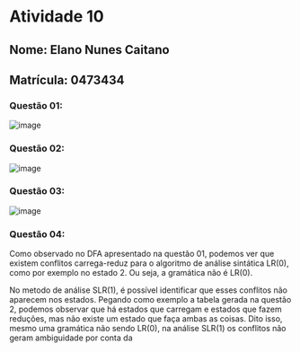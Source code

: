 # Atividade 10
## Nome: Elano Nunes Caitano
## Matrícula: 0473434


### Questão 01:

 ![image](https://drive.google.com/uc?export=view&id=1IWgH34P_vKR9Ur259kGDYw7guXoECmCl)
 
### Questão 02:  
  ![image](https://drive.google.com/uc?export=view&id=1_v17-SMDqZXnY0O_EY3eBsxLo_wnnzsu)
 
### Questão 03:  
 ![image](https://drive.google.com/uc?export=view&id=1GHws_EAAqgXeVWCz9q9-uQFMfvC4naKp)

### Questão 04:

Como observado no DFA apresentado na questão 01, podemos ver que existem conflitos carrega-reduz para o algoritmo de análise sintática LR(0), como por exemplo no estado 2.
Ou seja, a gramática não é LR(0).

No metodo de análise SLR(1), é possível identificar que esses conflitos não aparecem nos estados. 
Pegando como exemplo a tabela gerada na questão 2, podemos observar que há estados que carregam e estados que fazem reduções, mas não existe um estado que faça ambas as coisas. 
Dito isso, mesmo uma gramática não sendo LR(0), na análise SLR(1) os conflitos não geram ambiguidade por conta da 
